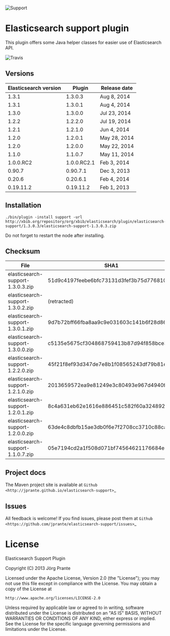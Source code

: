 ![Support](https://github.com/jprante/elasticsearch-support/raw/master/src/site/resources/support.jpg)

# Elasticsearch support plugin

This plugin offers some Java helper classes for easier use of Elasticsearch API.

![Travis](https://travis-ci.org/jprante/elasticsearch-support.png)

## Versions

| Elasticsearch version    | Plugin      | Release date |
| ------------------------ | ----------- | -------------|
| 1.3.1                    | 1.3.0.3     | Aug  8, 2014 |
| 1.3.1                    | 1.3.0.1     | Aug  4, 2014 |
| 1.3.0                    | 1.3.0.0     | Jul 23, 2014 |
| 1.2.2                    | 1.2.2.0     | Jul 19, 2014 |
| 1.2.1                    | 1.2.1.0     | Jun  4, 2014 |
| 1.2.0                    | 1.2.0.1     | May 28, 2014 |
| 1.2.0                    | 1.2.0.0     | May 22, 2014 |
| 1.1.0                    | 1.1.0.7     | May 11, 2014 |
| 1.0.0.RC2                | 1.0.0.RC2.1 | Feb  3, 2014 |
| 0.90.7                   | 0.90.7.1    | Dec  3, 2013 |
| 0.20.6                   | 0.20.6.1    | Feb  4, 2014 |
| 0.19.11.2                | 0.19.11.2   | Feb  1, 2013 |

## Installation

    ./bin/plugin -install support -url http://xbib.org/repository/org/xbib/elasticsearch/plugin/elasticsearch-support/1.3.0.3/elasticsearch-support-1.3.0.3.zip

Do not forget to restart the node after installing.

## Checksum

| File                                          | SHA1                                     |
| --------------------------------------------- | -----------------------------------------|
| elasticsearch-support-1.3.0.3.zip             | 51d9c4197feebe6bfc73131d3fef3b75d7768103 |
| elasticsearch-support-1.3.0.2.zip             | (retracted) |
| elasticsearch-support-1.3.0.1.zip             | 9d7b72bff66fba8aa9c9e031603c141b6f28d861 |
| elasticsearch-support-1.3.0.0.zip             | c5135e5675cf304868759413b87d94f858bce302 |
| elasticsearch-support-1.2.2.0.zip             | 45f21f8ef93d347de7e8b1f08565243df79b81e0 |
| elasticsearch-support-1.2.1.0.zip             | 2013659572ea9e81249e3c80493e967d4940f44a |
| elasticsearch-support-1.2.0.1.zip             | 8c4a631eb62e1616e886451c582f60a3248927c0 |
| elasticsearch-support-1.2.0.0.zip             | 63de4c8dbfb15ae3db0f6e7f2708cc3710c88ca6 |
| elasticsearch-support-1.1.0.7.zip             | 05e7194cd2a1f508d071bf74564621176684e598 |

## Project docs

The Maven project site is available at `Github <http://jprante.github.io/elasticsearch-support>`_

## Issues

All feedback is welcome! If you find issues, please post them at `Github <https://github.com/jprante/elasticsearch-support/issues>`_

# License

Elasticsearch Support Plugin

Copyright (C) 2013 Jörg Prante

Licensed under the Apache License, Version 2.0 (the "License");
you may not use this file except in compliance with the License.
You may obtain a copy of the License at

    http://www.apache.org/licenses/LICENSE-2.0

Unless required by applicable law or agreed to in writing, software
distributed under the License is distributed on an "AS IS" BASIS,
WITHOUT WARRANTIES OR CONDITIONS OF ANY KIND, either express or implied.
See the License for the specific language governing permissions and
limitations under the License.